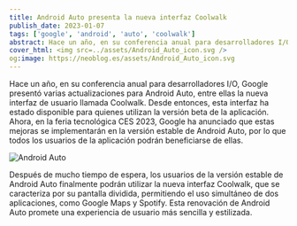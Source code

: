```yaml
---
title: Android Auto presenta la nueva interfaz Coolwalk
publish_date: 2023-01-07
tags: ['google', 'android', 'auto', 'coolwalk']
abstract: Hace un año, en su conferencia anual para desarrolladores I/O, Google presentó varias actualizaciones para Android Auto, entre ellas la nueva interfaz de usuario llamada Coolwalk.
cover_html: <img src=../assets/Android_Auto_icon.svg />
og:image: https://neoblog.es/assets/Android_Auto_icon.svg
---
```


Hace un año, en su conferencia anual para desarrolladores I/O, Google presentó
varias actualizaciones para Android Auto, entre ellas la nueva interfaz de
usuario llamada Coolwalk. Desde entonces, esta interfaz ha estado disponible
para quienes utilizan la versión beta de la aplicación. Ahora, en la feria
tecnológica CES 2023, Google ha anunciado que estas mejoras se implementarán en
la versión estable de Android Auto, por lo que todos los usuarios de la
aplicación podrán beneficiarse de ellas.

![Android Auto](https://storage.googleapis.com/gweb-uniblog-publish-prod/original_images/Copy_of_F037_AutoMoment_GIF2_v04_BLOG_960X540.gif)

Después de mucho tiempo de espera, los usuarios de la versión estable de Android
Auto finalmente podrán utilizar la nueva interfaz Coolwalk, que se caracteriza
por su pantalla dividida, permitiendo el uso simultáneo de dos aplicaciones,
como Google Maps y Spotify. Esta renovación de Android Auto promete una
experiencia de usuario más sencilla y estilizada.
